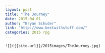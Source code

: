 ```yaml
---
layout: post
title: "The Journey"
date: 2015-04-01
author: "Bryan Schuder"
link: "http://www.bestwithstuff.com/"
categories: 2015 rpg
---
```

```
![]({{site.url}}/2015images/TheJourney.jpg)
```
